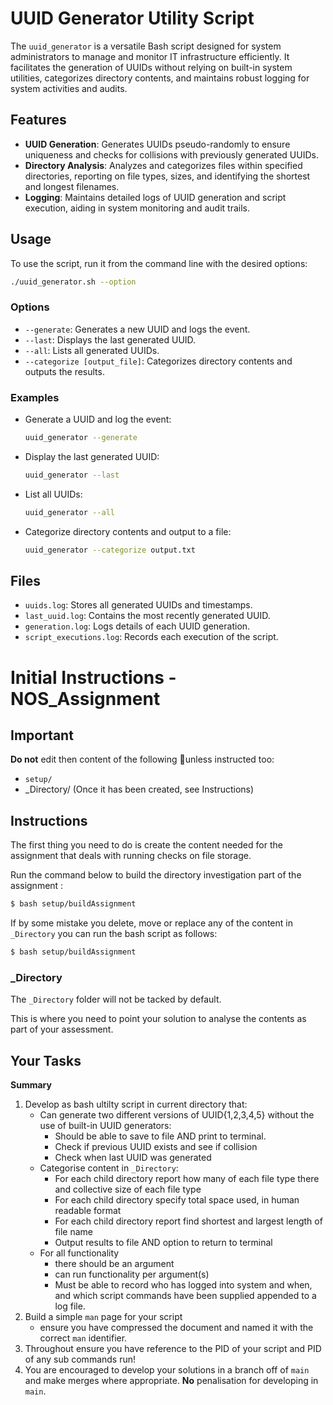 # UUID Generator Utility Script

The `uuid_generator` is a versatile Bash script designed for system administrators to manage and monitor IT infrastructure efficiently. It facilitates the generation of UUIDs without relying on built-in system utilities, categorizes directory contents, and maintains robust logging for system activities and audits.

## Features

- **UUID Generation**: Generates UUIDs pseudo-randomly to ensure uniqueness and checks for collisions with previously generated UUIDs.
- **Directory Analysis**: Analyzes and categorizes files within specified directories, reporting on file types, sizes, and identifying the shortest and longest filenames.
- **Logging**: Maintains detailed logs of UUID generation and script execution, aiding in system monitoring and audit trails.

## Usage

To use the script, run it from the command line with the desired options:

```bash
./uuid_generator.sh --option
```

### Options

- `--generate`: Generates a new UUID and logs the event.
- `--last`: Displays the last generated UUID.
- `--all`: Lists all generated UUIDs.
- `--categorize [output_file]`: Categorizes directory contents and outputs the results.

### Examples

- Generate a UUID and log the event:
  ```bash
  uuid_generator --generate
  ```

- Display the last generated UUID:
  ```bash
  uuid_generator --last
  ```

- List all UUIDs:
  ```bash
  uuid_generator --all
  ```

- Categorize directory contents and output to a file:
  ```bash
  uuid_generator --categorize output.txt
  ```

## Files

- `uuids.log`: Stores all generated UUIDs and timestamps.
- `last_uuid.log`: Contains the most recently generated UUID.
- `generation.log`: Logs details of each UUID generation.
- `script_executions.log`: Records each execution of the script.




# Initial Instructions - NOS_Assignment

## Important

**Do not** edit then content of the following unless instructed too: 
- `setup/`
- _Directory/  (Once it has been created, see Instructions)
 
## Instructions

The first thing you need to do is create the content needed for the assignment that deals with running checks on file storage. 

Run the command below to build the directory investigation part of the assignment :

```sh
$ bash setup/buildAssignment 
```


If by some mistake you delete, move or replace any of the content in `_Directory` you can run the bash script as follows:

```sh
$ bash setup/buildAssignment 
```

### _Directory
 
The `_Directory` folder will not be tacked by default. 

This is where you need to point your solution to analyse the contents as part of your assessment.

## Your Tasks
 
**Summary** 

1. Develop as bash ultilty script in current directory that:
    - Can generate two different versions of UUID{1,2,3,4,5} without the use of built-in UUID generators:
        - Should be able to save to file AND print to terminal.
        - Check if previous UUID exists and see if collision
        - Check when last UUID was generated
    - Categorise content in `_Directory`:
        - For each child directory report how many of each file type there and collective size of each file type
        - For each child directory specify total space used, in human readable format
        - For each child directory report find shortest and largest length of file name
        - Output results to file AND option to return to terminal
    - For all functionality
      - there should be an argument 
      - can run functionality per argument(s)
      - Must be able to record who has logged into system and when, and which script commands have been supplied appended to a log file. 
2. Build a simple `man` page for your script
    -  ensure you have compressed the document and named it with the correct `man` identifier.
3. Throughout ensure you have reference to the PID of your script and PID of any sub commands run!
4. You are encouraged to develop your solutions in a branch off of `main` and make merges where appropriate. **No** penalisation for developing in `main`.
